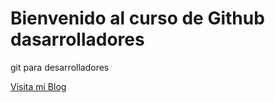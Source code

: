 # Bienvenido al curso de Github dasarrolladores

git para desarrolladores

[Visita mi Blog](http://carlossolis.mobi)


